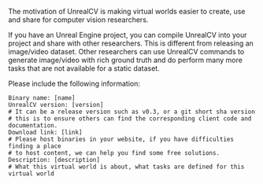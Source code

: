 The motivation of UnrealCV is making virtual worlds easier to create, use and share for computer vision researchers.

If you have an Unreal Engine project, you can compile UnrealCV into your project and share with other researchers. This is different from releasing an image/video dataset. Other researchers can use UnrealCV commands to generate image/video with rich ground truth and do perform many more tasks that are not available for a static dataset.

Please include the following information:


    Binary name: [name]
    UnrealCV version: [version]  
    # It can be a release version such as v0.3, or a git short sha version
    # this is to ensure others can find the corresponding client code and documentation.
    Download link: [link]
    # Please host binaries in your website, if you have difficulties finding a place
    # to host content, we can help you find some free solutions.
    Description: [description]
    # What this virtual world is about, what tasks are defined for this virtual world
